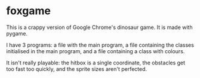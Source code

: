 # foxgame

This is a crappy version of Google Chrome's dinosaur game.
It is made with pygame.

I have 3 programs:
    a file with the main program,
    a file containing the classes initialised in the main program, and
    a file containing a class with colours.

It isn't really playable:
    the hitbox is a single coordinate,
    the obstacles get too fast too quickly, and
    the sprite sizes aren't perfected.
